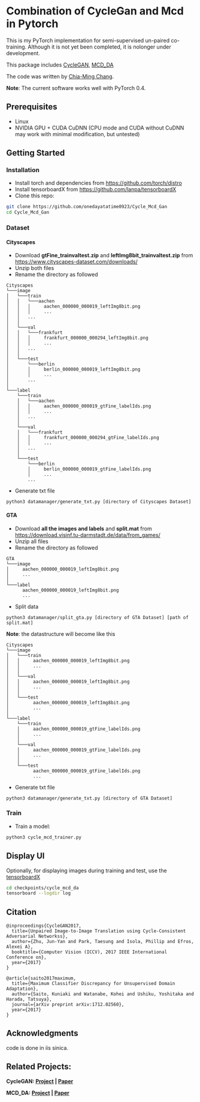 
# Combination of CycleGan and Mcd in Pytorch

This is my PyTorch implementation for semi-supervised un-paired co-training. Although it is not yet been completed, it is nolonger under development.


This package includes [CycleGAN](https://github.com/junyanz/pytorch-CycleGAN-and-pix2pix), [MCD_DA](https://github.com/mil-tokyo/MCD_DA)

The code was written by [Chia-Ming Chang](https://github.com/onedayatatime0923).

**Note**: The current software works well with PyTorch 0.4.

## Prerequisites
- Linux
- NVIDIA GPU + CUDA CuDNN (CPU mode and CUDA without CuDNN may work with minimal modification, but untested)

## Getting Started
### Installation
- Install torch and dependencies from https://github.com/torch/distro
- Install tensorboardX from https://github.com/lanpa/tensorboardX
- Clone this repo:
```bash
git clone https://github.com/onedayatatime0923/Cycle_Mcd_Gan
cd Cycle_Mcd_Gan
```

### Dataset

#### Cityscapes
- Download **gtFine_trainvaltest.zip** and **leftImg8bit_trainvaltest.zip** from https://www.cityscapes-dataset.com/downloads/
- Unzip both files
- Rename the directory as followed
```
Cityscapes
└───image
│   └───train
│   │   └───aachen
│   │   │     aachen_000000_000019_leftImg8bit.png
│   │   │     ...
│   │   ...
│   │
│   └───val
│   │   └───frankfurt
│   │   │     frankfurt_000000_000294_leftImg8bit.png
│   │   │     ...
│   │   ...
│   │
│   └───test
│       └───berlin
│       │     berlin_000000_000019_leftImg8bit.png
│       │     ...
│       ...
│   
└───label
    └───train
    │   └───aachen
    │   │     aachen_000000_000019_gtFine_labelIds.png
    │   │     ...
    │   ...
    │
    └───val
    │   └───frankfurt
    │   │     frankfurt_000000_000294_gtFine_labelIds.png
    │   │     ...
    │   ...
    │
    └───test
        └───berlin
        │     berlin_000000_000019_gtFine_labelIds.png
        │     ...
        ...
```
- Generate txt file
```
python3 datamanager/generate_txt.py [directory of Cityscapes Dataset]
```

#### GTA
- Download **all the images and labels** and **split.mat** from https://download.visinf.tu-darmstadt.de/data/from_games/
- Unzip all files
- Rename the directory as followed
```
GTA
└───image
│     aachen_000000_000019_leftImg8bit.png
│     ...
│   
└───label
      aachen_000000_000019_leftImg8bit.png
      ...
```
- Split data
```
python3 datamanager/split_gta.py [directory of GTA Dataset] [path of split.mat]
```
**Note**: the datastructure will become like this
```
Cityscapes
└───image
│   └───train
│   │     aachen_000000_000019_leftImg8bit.png
│   │     ...
│   │
│   └───val
│   │     aachen_000000_000019_leftImg8bit.png
│   │     ...
│   │
│   └───test
│         aachen_000000_000019_leftImg8bit.png
│         ...
│   
└───label
    └───train
    │     aachen_000000_000019_gtFine_labelIds.png
    │     ...
    │
    └───val
    │     aachen_000000_000019_gtFine_labelIds.png
    │     ...
    │
    └───test
          aachen_000000_000019_gtFine_labelIds.png
          ...
```
- Generate txt file
```
python3 datamanager/generate_txt.py [directory of GTA Dataset]
```
### Train
- Train a model:
```bash
python3 cycle_mcd_trainer.py
```
## Display UI
Optionally, for displaying images during training and test, use the [tensorboardX](https://github.com/lanpa/tensorboardX)
```bash
cd checkpoints/cycle_mcd_da
tensorboard --logdir log
```
## Citation

```
@inproceedings{CycleGAN2017,
  title={Unpaired Image-to-Image Translation using Cycle-Consistent Adversarial Networkss},
  author={Zhu, Jun-Yan and Park, Taesung and Isola, Phillip and Efros, Alexei A},
  booktitle={Computer Vision (ICCV), 2017 IEEE International Conference on},
  year={2017}
}

```
```
@article{saito2017maximum,
  title={Maximum Classifier Discrepancy for Unsupervised Domain Adaptation},
  author={Saito, Kuniaki and Watanabe, Kohei and Ushiku, Yoshitaka and Harada, Tatsuya},
  journal={arXiv preprint arXiv:1712.02560},
  year={2017}
}

```



## Acknowledgments
code is done in iis sinica.


## Related Projects:

**CycleGAN: [Project](https://junyanz.github.io/CycleGAN/) |  [Paper](https://arxiv.org/pdf/1703.10593.pdf)**

**MCD_DA:  [Project](https://github.com/mil-tokyo/MCD_DA) |  [Paper](https://arxiv.org/abs/1712.02560.pdf)**


